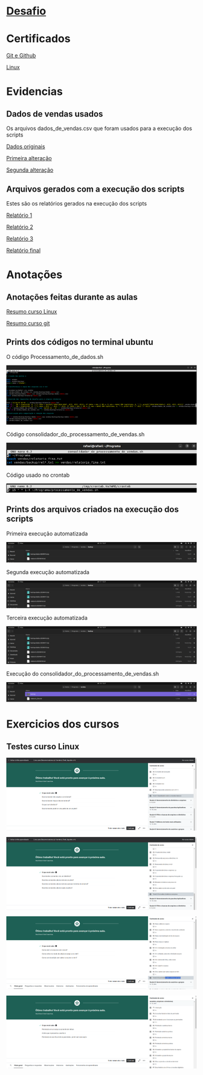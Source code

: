 # [Desafio](https://github.com/RafaKammler/Compass-UOL/blob/main/Sprint%201/Desafios/README.md)

# Certificados

[Git e Github](https://github.com/RafaKammler/Compass-UOL/blob/main/Sprint%201/Certificados/Certificado%20Git%20e%20Github.pdf)

[Linux](https://github.com/RafaKammler/Compass-UOL/blob/main/Sprint%201/Certificados/Certificado%20linux.pdf)
# Evidencias

## Dados de vendas usados
Os arquivos dados_de_vendas.csv que foram usados para a execução dos scripts

[Dados originais](https://github.com/RafaKammler/Compass-UOL/blob/main/Sprint%201/Evidencias/Dados_de_vendas_usados/(Original)dados_de_vendas.csv)

[Primeira alteração](https://github.com/RafaKammler/Compass-UOL/blob/main/Sprint%201/Evidencias/Dados_de_vendas_usados/(Segundo)dados_de_vendas.csv)

[Segunda alteração](https://github.com/RafaKammler/Compass-UOL/blob/main/Sprint%201/Evidencias/Dados_de_vendas_usados/(Terceiro)dados_de_vendas.csv)


## Arquivos gerados com a execução dos scripts
Estes são os relatórios gerados na execução dos scripts

[Relatório 1](https://github.com/RafaKammler/Compass-UOL/blob/main/Sprint%201/Evidencias/arquivos_gerados/relatorio-20240416.txt)

[Relatório 2](https://github.com/RafaKammler/Compass-UOL/blob/main/Sprint%201/Evidencias/arquivos_gerados/relatorio-20240417.txt)

[Relatório 3](https://github.com/RafaKammler/Compass-UOL/blob/main/Sprint%201/Evidencias/arquivos_gerados/relatorio-20240418.txt)

[Relatório final](https://github.com/RafaKammler/Compass-UOL/blob/main/Sprint%201/Evidencias/arquivos_gerados/relatorio_fina.txt)

# Anotações

## Anotações feitas durante as aulas

[Resumo curso Linux](https://github.com/RafaKammler/Compass-UOL/blob/main/Sprint%201/Evidencias/Resumo%20das%20aulas%20Linux)

[Resumo curso git](https://github.com/RafaKammler/Compass-UOL/blob/main/Sprint%201/Evidencias/resumo.txt)


## Prints dos códigos no terminal ubuntu

O código Processamento_de_dados.sh

![Processamento de dados](https://github.com/RafaKammler/Compass-UOL/blob/main/Sprint%201/Evidencias/prints%20de%20execu%C3%A7%C3%A3o/processamento%20de%20dados%20no%20terminal.png)

Código consolidador_do_processamento_de_vendas.sh

![Consolidação do processamento](https://github.com/RafaKammler/Compass-UOL/blob/main/Sprint%201/Evidencias/prints%20de%20execu%C3%A7%C3%A3o/Consolida%C3%A7%C3%A3o%20no%20terminal.png)

Código usado no crontab

![Crontab](https://github.com/RafaKammler/Compass-UOL/blob/main/Sprint%201/Evidencias/prints%20de%20execu%C3%A7%C3%A3o/Crontab%20no%20terminal.png)

## Prints dos arquivos criados na execução dos scripts

Primeira execução automatizada

![Execução 1](https://github.com/RafaKammler/Compass-UOL/blob/main/Sprint%201/Evidencias/prints%20de%20execu%C3%A7%C3%A3o/Primeira%20execu%C3%A7%C3%A3o%20auto.png)

Segunda execução automatizada

![Execução 2](https://github.com/RafaKammler/Compass-UOL/blob/main/Sprint%201/Evidencias/prints%20de%20execu%C3%A7%C3%A3o/Segunda%20execu%C3%A7%C3%A3o.png)

Terceira execução automatizada

![Execução 3](https://github.com/RafaKammler/Compass-UOL/blob/main/Sprint%201/Evidencias/prints%20de%20execu%C3%A7%C3%A3o/Terceira%20execu%C3%A7%C3%A3o.png)

Execução do consolidador_do_processamento_de_vendas.sh

![Execução do consolidador](https://github.com/RafaKammler/Compass-UOL/blob/main/Sprint%201/Evidencias/prints%20de%20execu%C3%A7%C3%A3o/Execu%C3%A7%C3%A3o%20da%20consolida%C3%A7%C3%A3o.png)



# Exercicios dos cursos


## Testes curso Linux

![Teste 1](https://github.com/RafaKammler/Compass-UOL/blob/main/Sprint%201/Exercicios/Teste%201.png)

![Teste 2](https://github.com/RafaKammler/Compass-UOL/blob/main/Sprint%201/Exercicios/Teste%202.png)

![Teste 3](https://github.com/RafaKammler/Compass-UOL/blob/main/Sprint%201/Exercicios/Teste%203.png)

![Teste 4](https://github.com/RafaKammler/Compass-UOL/blob/main/Sprint%201/Exercicios/Teste%204.png)


